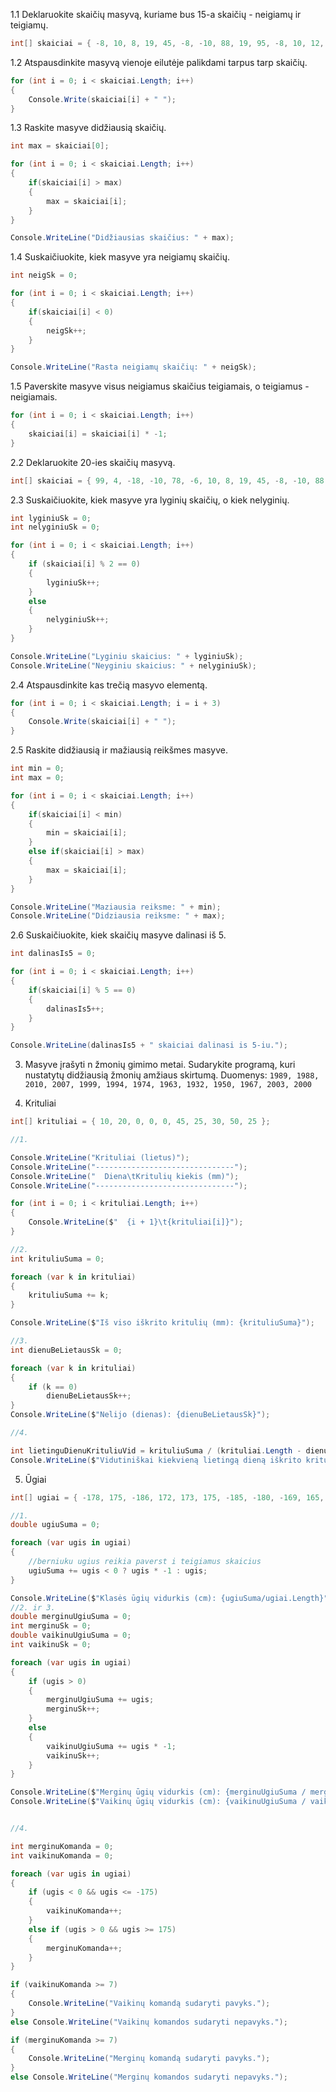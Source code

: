 1.1 Deklaruokite skaičių masyvą, kuriame bus 15-a skaičių - neigiamų ir teigiamų.

```c#
int[] skaiciai = { -8, 10, 8, 19, 45, -8, -10, 88, 19, 95, -8, 10, 12, 1, -4 };
```

1.2 Atspausdinkite masyvą vienoje eilutėje palikdami tarpus tarp skaičių.

```c#
for (int i = 0; i < skaiciai.Length; i++)
{
    Console.Write(skaiciai[i] + " ");
}
```

1.3 Raskite masyve didžiausią skaičių.

```c#
int max = skaiciai[0];

for (int i = 0; i < skaiciai.Length; i++)
{
    if(skaiciai[i] > max)
    {
        max = skaiciai[i];
    }
}

Console.WriteLine("Didžiausias skaičius: " + max);
```

1.4 Suskaičiuokite, kiek masyve yra neigiamų skaičių.

```c#
int neigSk = 0;

for (int i = 0; i < skaiciai.Length; i++)
{
    if(skaiciai[i] < 0)
    {
        neigSk++;
    }
}

Console.WriteLine("Rasta neigiamų skaičių: " + neigSk);
```

1.5 Paverskite masyve visus neigiamus skaičius teigiamais, o teigiamus - neigiamais.

```c#
for (int i = 0; i < skaiciai.Length; i++)
{
    skaiciai[i] = skaiciai[i] * -1;
}
```

2.2 Deklaruokite 20-ies skaičių masyvą.

```c#
int[] skaiciai = { 99, 4, -18, -10, 78, -6, 10, 8, 19, 45, -8, -10, 88, 19, 95, -8, 10, 12, 1, -4 };
```

2.3 Suskaičiuokite, kiek masyve yra lyginių skaičių, o kiek nelyginių.

```c#
int lyginiuSk = 0;
int nelyginiuSk = 0;

for (int i = 0; i < skaiciai.Length; i++)
{
    if (skaiciai[i] % 2 == 0)
    {
        lyginiuSk++;
    }
    else
    {
        nelyginiuSk++;
    }
}

Console.WriteLine("Lyginiu skaicius: " + lyginiuSk);
Console.WriteLine("Neyginiu skaicius: " + nelyginiuSk);
```

2.4 Atspausdinkite kas trečią masyvo elementą.

```c#
for (int i = 0; i < skaiciai.Length; i = i + 3)
{
    Console.Write(skaiciai[i] + " ");
}
```

2.5 Raskite didžiausią ir mažiausią reikšmes masyve.

```c#
int min = 0;
int max = 0;

for (int i = 0; i < skaiciai.Length; i++)
{
    if(skaiciai[i] < min)
    {
        min = skaiciai[i];
    }
    else if(skaiciai[i] > max)
    {
        max = skaiciai[i];
    }
}

Console.WriteLine("Maziausia reiksme: " + min);
Console.WriteLine("Didziausia reiksme: " + max);
```

2.6 Suskaičiuokite, kiek skaičių masyve dalinasi iš 5.

```c#
int dalinasIs5 = 0;

for (int i = 0; i < skaiciai.Length; i++)
{
    if(skaiciai[i] % 5 == 0)
    {
        dalinasIs5++;
    }
}

Console.WriteLine(dalinasIs5 + " skaiciai dalinasi is 5-iu.");
```

3. Masyve įrašyti n žmonių gimimo metai. Sudarykite programą, kuri nustatytų didžiausią žmonių amžiaus skirtumą.
Duomenys: ```1989, 1988, 2010, 2007, 1999, 1994, 1974, 1963, 1932, 1950, 1967, 2003, 2000```

4. Krituliai

```c#
int[] krituliai = { 10, 20, 0, 0, 0, 45, 25, 30, 50, 25 };

//1.

Console.WriteLine("Krituliai (lietus)");
Console.WriteLine("-------------------------------");
Console.WriteLine("  Diena\tKritulių kiekis (mm)");
Console.WriteLine("-------------------------------");

for (int i = 0; i < krituliai.Length; i++)
{
    Console.WriteLine($"  {i + 1}\t{krituliai[i]}");
}

//2.
int krituliuSuma = 0;

foreach (var k in krituliai)
{
    krituliuSuma += k;
}

Console.WriteLine($"Iš viso iškrito kritulių (mm): {krituliuSuma}");

//3.
int dienuBeLietausSk = 0;

foreach (var k in krituliai)
{
    if (k == 0)
        dienuBeLietausSk++;
}
Console.WriteLine($"Nelijo (dienas): {dienuBeLietausSk}");

//4.

int lietinguDienuKrituliuVid = krituliuSuma / (krituliai.Length - dienuBeLietausSk);
Console.WriteLine($"Vidutiniškai kiekvieną lietingą dieną iškrito kritulių (mm): {lietinguDienuKrituliuVid}");
```

5. Ūgiai

```c#
int[] ugiai = { -178, 175, -186, 172, 173, 175, -185, -180, -169, 165, 176, 172, -180, 176, -190, 176, -174, 177, -172, 178 };

//1.
double ugiuSuma = 0;

foreach (var ugis in ugiai)
{
    //berniuku ugius reikia paverst i teigiamus skaicius
    ugiuSuma += ugis < 0 ? ugis * -1 : ugis;
}

Console.WriteLine($"Klasės ūgių vidurkis (cm): {ugiuSuma/ugiai.Length}");
//2. ir 3.
double merginuUgiuSuma = 0;
int merginuSk = 0;
double vaikinuUgiuSuma = 0;
int vaikinuSk = 0;

foreach (var ugis in ugiai)
{
    if (ugis > 0)
    {
        merginuUgiuSuma += ugis;
        merginuSk++;
    }
    else
    {
        vaikinuUgiuSuma += ugis * -1;
        vaikinuSk++;
    }
}

Console.WriteLine($"Merginų ūgių vidurkis (cm): {merginuUgiuSuma / merginuSk}");
Console.WriteLine($"Vaikinų ūgių vidurkis (cm): {vaikinuUgiuSuma / vaikinuSk}");


//4.

int merginuKomanda = 0;
int vaikinuKomanda = 0;

foreach (var ugis in ugiai)
{
    if (ugis < 0 && ugis <= -175)
    {
        vaikinuKomanda++;
    }
    else if (ugis > 0 && ugis >= 175)
    {
        merginuKomanda++;
    }
}

if (vaikinuKomanda >= 7)
{
    Console.WriteLine("Vaikinų komandą sudaryti pavyks.");
}
else Console.WriteLine("Vaikinų komandos sudaryti nepavyks.");

if (merginuKomanda >= 7)
{
    Console.WriteLine("Merginų komandą sudaryti pavyks.");
}
else Console.WriteLine("Merginų komandos sudaryti nepavyks.");
```

